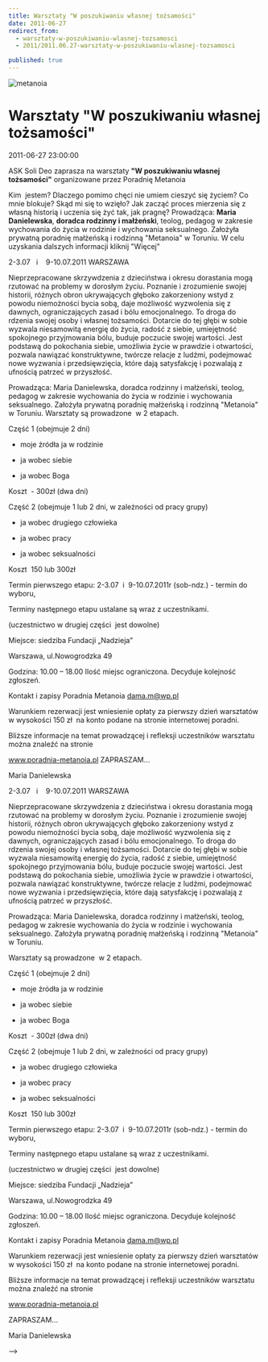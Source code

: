 ```yaml
---
title: Warsztaty "W poszukiwaniu własnej tożsamości"
date: 2011-06-27
redirect_from: 
  - warsztaty-w-poszukiwaniu-wlasnej-tozsamosci
  - 2011/2011.06.27-warsztaty-w-poszukiwaniu-wlasnej-tozsamosci

published: true
---
```



![metanoia](images/stories/2011/metanoia.jpg)

# Warsztaty "W poszukiwaniu własnej tożsamości"

<time>2011-06-27 23:00:00</time>


ASK Soli Deo zaprasza na warsztaty
**"W poszukiwaniu własnej tożsamości"**
organizowane przez Poradnię Metanoia
    

Kim   jestem? Dlaczego pomimo  chęci nie umiem cieszyć się życiem? Co mnie  blokuje? Skąd mi się to  wzięło? Jak zacząć proces mierzenia się z własną  historią i uczenia się  żyć tak, jak pragnę?
Prowadząca: **Maria Danielewska**, **doradca rodzinny i małżeński**, teolog, pedagog w zakresie wychowania do życia w rodzinie i wychowania seksualnego. Założyła prywatną poradnię małżeńską i rodzinną "Metanoia" w Toruniu.
W celu uzyskania dalszych informacji kliknij "Więcej"

<!--{{intro-break}}-->

2-3.07   i    9-10.07.2011 WARSZAWA

Nieprzepracowane skrzywdzenia z dzieciństwa i okresu dorastania mogą rzutować na problemy 
w dorosłym życiu. Poznanie i zrozumienie swojej historii, różnych obron ukrywających głęboko zakorzeniony wstyd z powodu niemożności bycia sobą, daje możliwość wyzwolenia się z dawnych, ograniczających zasad i bólu emocjonalnego. To droga do rdzenia swojej osoby i własnej tożsamości. Dotarcie do tej głębi w sobie wyzwala niesamowitą energię do życia, radość z siebie, umiejętność spokojnego przyjmowania bólu, buduje poczucie swojej wartości. Jest podstawą do pokochania siebie, umożliwia życie w prawdzie i otwartości, pozwala nawiązać konstruktywne, twórcze relacje z ludźmi, podejmować nowe wyzwania i przedsięwzięcia, które dają satysfakcję i pozwalają z ufnością patrzeć 
w przyszłość.

Prowadząca: Maria Danielewska, doradca rodzinny i małżeński, 
teolog, 
pedagog w zakresie wychowania do życia w rodzinie 
i wychowania seksualnego.
Założyła prywatną poradnię małżeńską i rodzinną "Metanoia" 
w Toruniu.
Warsztaty są prowadzone  w 2 etapach.

Część 1 (obejmuje 2 dni)

- moje źródła ja w rodzinie

- ja wobec siebie

- ja wobec Boga

 Koszt  - 300zł (dwa dni)

 
Część 2 (obejmuje 1 lub 2 dni, w zależności od pracy grupy)

- ja wobec drugiego człowieka

- ja wobec pracy

- ja wobec seksualności

 Koszt  150 lub 300zł

Termin pierwszego etapu: 2-3.07  i  9-10.07.2011r (sob-ndz.) - termin do wyboru,

Terminy następnego etapu ustalane są wraz z uczestnikami.

(uczestnictwo w drugiej części  jest dowolne)

Miejsce: siedziba Fundacji „Nadzieja”

Warszawa, ul.Nowogrodzka 49

Godzina: 10.00 – 18.00
Ilość 
miejsc ograniczona. Decyduje kolejność zgłoszeń.

Kontakt i zapisy
Poradnia Metanoia
dama.m@wp.pl 

Warunkiem rezerwacji jest wniesienie opłaty za pierwszy dzień warsztatów w wysokości 150 zł  na konto podane na stronie internetowej poradni.

Bliższe informacje na temat prowadzącej i refleksji uczestników warsztatu można znaleźć na stronie

www.poradnia-metanoia.pl 
ZAPRASZAM…

Maria Danielewska



<!--CONTENT FROM OLD SERVER (jos before 2013): 
ASK Soli Deo zaprasza na warsztaty


**"W poszukiwaniu własnej tożsamości"**


organizowane przez Poradnię Metanoia


    



Kim   jestem? Dlaczego pomimo  chęci nie umiem cieszyć się życiem? Co mnie  blokuje? Skąd mi się to  wzięło? Jak zacząć proces mierzenia się z własną  historią i uczenia się  żyć tak, jak pragnę?


Prowadząca: **Maria Danielewska**, **doradca rodzinny i małżeński**, teolog, pedagog w zakresie wychowania do życia w rodzinie i wychowania seksualnego. Założyła prywatną poradnię małżeńską i rodzinną "Metanoia" w Toruniu.


W celu uzyskania dalszych informacji kliknij "Więcej"




<!--{{intro-break}}-->


2-3.07   i    9-10.07.2011 WARSZAWA

Nieprzepracowane skrzywdzenia z dzieciństwa i okresu dorastania mogą rzutować na problemy 
w dorosłym życiu. Poznanie i zrozumienie swojej historii, różnych obron ukrywających głęboko zakorzeniony wstyd z powodu niemożności bycia sobą, daje możliwość wyzwolenia się z dawnych, ograniczających zasad i bólu emocjonalnego. To droga do rdzenia swojej osoby i własnej tożsamości. Dotarcie do tej głębi w sobie wyzwala niesamowitą energię do życia, radość z siebie, umiejętność spokojnego przyjmowania bólu, buduje poczucie swojej wartości. Jest podstawą do pokochania siebie, umożliwia życie w prawdzie i otwartości, pozwala nawiązać konstruktywne, twórcze relacje z ludźmi, podejmować nowe wyzwania i przedsięwzięcia, które dają satysfakcję i pozwalają z ufnością patrzeć 
w przyszłość.

Prowadząca: Maria Danielewska, doradca rodzinny i małżeński, 
teolog, pedagog w zakresie wychowania do życia w rodzinie 
i wychowania seksualnego.
Założyła prywatną poradnię małżeńską i rodzinną "Metanoia" 
w Toruniu.


Warsztaty są prowadzone  w 2 etapach.

Część 1 (obejmuje 2 dni)

- moje źródła ja w rodzinie

- ja wobec siebie

- ja wobec Boga

 Koszt  - 300zł (dwa dni)

 
Część 2 (obejmuje 1 lub 2 dni, w zależności od pracy grupy)

- ja wobec drugiego człowieka

- ja wobec pracy

- ja wobec seksualności

 Koszt  150 lub 300zł

Termin pierwszego etapu: 2-3.07  i  9-10.07.2011r (sob-ndz.) - termin do wyboru,

Terminy następnego etapu ustalane są wraz z uczestnikami.

(uczestnictwo w drugiej części  jest dowolne)

Miejsce: siedziba Fundacji „Nadzieja”

Warszawa, ul.Nowogrodzka 49

Godzina: 10.00 – 18.00
Ilość miejsc ograniczona. Decyduje kolejność zgłoszeń.

Kontakt i zapisy
Poradnia Metanoia
dama.m@wp.pl 

Warunkiem rezerwacji jest wniesienie opłaty za pierwszy dzień warsztatów w wysokości 150 zł  na konto podane na stronie internetowej poradni.

Bliższe informacje na temat prowadzącej i refleksji uczestników warsztatu można znaleźć na stronie

www.poradnia-metanoia.pl 


ZAPRASZAM…

Maria Danielewska


-->

<!--{{json:{"created_date":"2011-06-27 23:00:00","publish_down":"0000-00-00 00:00:00","id":"168"}}}-->